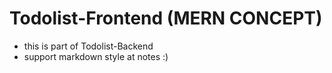 # Todolist-Frontend (MERN CONCEPT)

 - this is part of Todolist-Backend
 - support markdown style at notes :)
